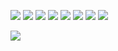 ![](https://img.shields.io/badge/-Python-ffdf4e.svg?logo=python&style=popout)
![](https://img.shields.io/badge/-Typescript-f2f2f2.svg?logo=typescript&style=popout)
![](https://img.shields.io/badge/-React-1e2128.svg?logo=react&style=popout)
![](https://img.shields.io/badge/-Django-092E20.svg?logo=django&style=popout)
![](https://img.shields.io/badge/-Mysql-EA8C10.svg?logo=mysql&style=popout)
![](https://img.shields.io/badge/-Docker-white.svg?logo=docker&style=popout)
![](https://img.shields.io/badge/-AWS-222d3e.svg?logo=amazonaws&style=popout)
![](https://img.shields.io/badge/-Vim-019733.svg?logo=vim&style=popout)

![](https://github-profile-summary-cards.vercel.app/api/cards/profile-details?username=disVill&theme=vue)
